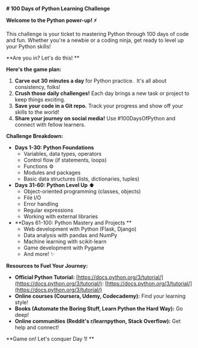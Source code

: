  **# 100 Days of Python Learning Challenge** 

**Welcome to the Python power-up! ⚡️** 

This challenge is your ticket to mastering Python through 100 days of code and fun.  Whether you're a newbie or a coding ninja, get ready to level up your Python skills! 

**Are you in? Let's do this! **

**Here's the game plan:**

1. **Carve out 30 minutes a day** for Python practice. ️ It's all about consistency, folks!
2. **Crush those daily challenges!** Each day brings a new task or project to keep things exciting. 
3. **Save your code in a Git repo.** Track your progress and show off your skills to the world! 
4. **Share your journey on social media!** Use #100DaysOfPython and connect with fellow learners. 

**Challenge Breakdown:**

- **Days 1-30: Python Foundations ️**
    - Variables, data types, operators ️
    - Control flow (if statements, loops) 
    - Functions ⚙️
    - Modules and packages 
    - Basic data structures (lists, dictionaries, tuples) ️
- **Days 31-60: Python Level Up ⬆️**
    - Object-oriented programming (classes, objects) 
    - File I/O 
    - Error handling 
    - Regular expressions 
    - Working with external libraries 
- **Days 61-100: Python Mastery and Projects **
    - Web development with Python (Flask, Django) 
    - Data analysis with pandas and NumPy 
    - Machine learning with scikit-learn 
    - Game development with Pygame 
    - And more! ✨

**Resources to Fuel Your Journey:**

- **Official Python Tutorial:** [https://docs.python.org/3/tutorial/](https://docs.python.org/3/tutorial/): [https://docs.python.org/3/tutorial/](https://docs.python.org/3/tutorial/)
- **Online courses (Coursera, Udemy, Codecademy):** Find your learning style! 
- **Books (Automate the Boring Stuff, Learn Python the Hard Way):** Go deep! 
- **Online communities (Reddit's r/learnpython, Stack Overflow):** Get help and connect! 

**Game on! Let's conquer Day 1! **
